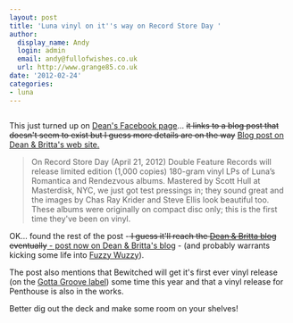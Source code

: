 ```yaml
---
layout: post
title: 'Luna vinyl on it''s way on Record Store Day '
author:
  display_name: Andy
  login: admin
  email: andy@fullofwishes.co.uk
  url: http://www.grange85.co.uk
date: '2012-02-24'
categories:
- luna
---
```

<p><figure class="caption alignright" caption="Luna LPs getting first vinyl release"><img alt="" src="https://media.fullofwishes.co.uk/ahfow/uploads/2012/02/luna_romantica.jpg" title="Romantica by Luna" /><br/><img alt="" src="https://media.fullofwishes.co.uk/ahfow/uploads/2012/02/luna_rendezvous.jpg" title="Rendezvous by Luna" class="alignnone" /><figcaption class="caption-text"></figcaption></figure>
<p>This just turned up on <a href="https://www.facebook.com/pages/Dean-Wareham/331987853509795">Dean's Facebook page</a>... <del datetime="2012-02-24T16:05:49+00:00">it links to a blog post that doesn't seem to exist but I guess more details are on the way</del> <ins datetime="2012-02-24T16:05:49+00:00"><a href="https://web.archive.org/web/20120224+/http://www.deanandbritta.com/blog/?p=1553">Blog post on Dean & Britta's web site</a>.</ins></p>
<blockquote><p>
On Record Store Day (April 21, 2012) Double Feature Records will release limited edition (1,000 copies) 180-gram vinyl LPs of Luna’s Romantica and Rendezvous albums. Mastered by Scott Hull at Masterdisk, NYC, we just got test pressings in; they sound great and the images by Chas Ray Krider and Steve Ellis look beautiful too. These albums were originally on compact disc only; this is the first time they've been on vinyl.
</p></blockquote>
<p>OK... found the rest of the post -<del datetime="2012-02-24T16:05:49+00:00"> I guess it'll reach the <a href="https://web.archive.org/web/20120224+/http://www.deanandbritta.com/blog/">Dean & Britta blog</a> eventually</del><ins datetime="2012-02-24T16:07:33+00:00"> - post now on <a href="https://web.archive.org/web/20120224+/http://www.deanandbritta.com/blog/?p=1553">Dean & Britta's blog</a></ins> - (and probably warrants kicking some life into <a href="https://web.archive.org/web/20120224+/http://fuzzywuzzy.com/">Fuzzy Wuzzy</a>).</p>
<p>The post also mentions that Bewitched will get it's first ever vinyl release (on the <a href="http://gottagrooverecords.com/">Gotta Groove label</a>) some time this year and that a vinyl release for Penthouse is also in the works.</p>
<p>Better dig out the deck and make some room on your shelves!</p>
